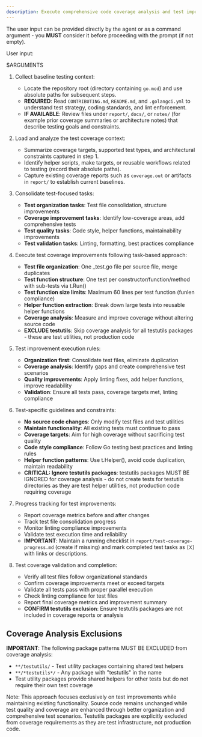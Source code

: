 ```yaml
---
description: Execute comprehensive code coverage analysis and test improvements based on implementation tasks, focusing on test quality, organization, and coverage metrics without altering source code.
---
```


The user input can be provided directly by the agent or as a command argument - you **MUST** consider it before proceeding with the prompt (if not empty).

User input:

$ARGUMENTS

1. Collect baseline testing context:
   - Locate the repository root (directory containing `go.mod`) and use absolute paths for subsequent steps.
   - **REQUIRED**: Read `CONTRIBUTING.md`, `README.md`, and `.golangci.yml` to understand test strategy, coding standards, and lint enforcement.
   - **IF AVAILABLE**: Review files under `report/`, `docs/`, or `notes/` (for example prior coverage summaries or architecture notes) that describe testing goals and constraints.

2. Load and analyze the test coverage context:
   - Summarize coverage targets, supported test types, and architectural constraints captured in step 1.
   - Identify helper scripts, make targets, or reusable workflows related to testing (record their absolute paths).
   - Capture existing coverage reports such as `coverage.out` or artifacts in `report/` to establish current baselines.

3. Consolidate test-focused tasks:
   - **Test organization tasks**: Test file consolidation, structure improvements
   - **Coverage improvement tasks**: Identify low-coverage areas, add comprehensive tests
   - **Test quality tasks**: Code style, helper functions, maintainability improvements
   - **Test validation tasks**: Linting, formatting, best practices compliance

4. Execute test coverage improvements following task-based approach:
   - **Test file organization**: One _test.go file per source file, merge duplicates
   - **Test function structure**: One test per constructor/function/method with sub-tests via t.Run()
   - **Test function size limits**: Maximum 60 lines per test function (funlen compliance)
   - **Helper function extraction**: Break down large tests into reusable helper functions
   - **Coverage analysis**: Measure and improve coverage without altering source code
   - **EXCLUDE testutils**: Skip coverage analysis for all testutils packages - these are test utilities, not production code

5. Test improvement execution rules:
   - **Organization first**: Consolidate test files, eliminate duplication
   - **Coverage analysis**: Identify gaps and create comprehensive test scenarios
   - **Quality improvements**: Apply linting fixes, add helper functions, improve readability
   - **Validation**: Ensure all tests pass, coverage targets met, linting compliance

6. Test-specific guidelines and constraints:
   - **No source code changes**: Only modify test files and test utilities
   - **Maintain functionality**: All existing tests must continue to pass
   - **Coverage targets**: Aim for high coverage without sacrificing test quality
   - **Code style compliance**: Follow Go testing best practices and linting rules
   - **Helper function patterns**: Use t.Helper(), avoid code duplication, maintain readability
   - **CRITICAL: Ignore testutils packages**: testutils packages MUST BE IGNORED for coverage analysis - do not create tests for testutils directories as they are test helper utilities, not production code requiring coverage

7. Progress tracking for test improvements:
   - Report coverage metrics before and after changes
   - Track test file consolidation progress
   - Monitor linting compliance improvements
   - Validate test execution time and reliability
   - **IMPORTANT**: Maintain a running checklist in `report/test-coverage-progress.md` (create if missing) and mark completed test tasks as `[X]` with links or descriptions.

8. Test coverage validation and completion:
   - Verify all test files follow organizational standards
   - Confirm coverage improvements meet or exceed targets
   - Validate all tests pass with proper parallel execution
   - Check linting compliance for test files
   - Report final coverage metrics and improvement summary
   - **CONFIRM testutils exclusion**: Ensure testutils packages are not included in coverage reports or analysis

## Coverage Analysis Exclusions

**IMPORTANT**: The following package patterns MUST BE EXCLUDED from coverage analysis:
- `**/testutils/` - Test utility packages containing shared test helpers
- `**/*testutils*/` - Any package with "testutils" in the name
- Test utility packages provide shared helpers for other tests but do not require their own test coverage

Note: This approach focuses exclusively on test improvements while maintaining existing functionality. Source code remains unchanged while test quality and coverage are enhanced through better organization and comprehensive test scenarios. Testutils packages are explicitly excluded from coverage requirements as they are test infrastructure, not production code.
